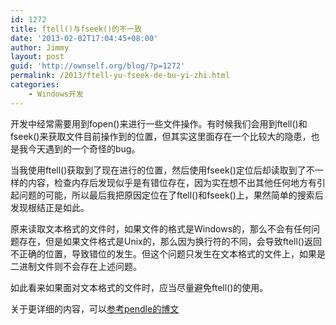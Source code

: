 ```yaml
---
id: 1272
title: ftell()与fseek()的不一致
date: '2013-02-02T17:04:45+08:00'
author: Jimmy
layout: post
guid: 'http://ownself.org/blog/?p=1272'
permalink: /2013/ftell-yu-fseek-de-bu-yi-zhi.html
categories:
    - Windows开发
---
```


开发中经常需要用到fopen()来进行一些文件操作。有时候我们会用到ftell()和fseek()来获取文件目前操作到的位置，但其实这里面存在一个比较大的隐患，也是我今天遇到的一个奇怪的bug。

当我使用ftell()获取到了现在进行的位置，然后使用fseek()定位后却读取到了不一样的内容，检查内存后发现似乎是有错位存在，因为实在想不出其他任何地方有引起问题的可能，所以最后我把原因定位在了ftell()和fseek()上，果然简单的搜索后发现根结正是如此。

原来读取文本格式的文件时，如果文件的格式是Windows的，那么不会有任何问题存在，但是如果文件格式是Unix的，那么因为换行符的不同，会导致ftell()返回不正确的位置，导致错位的发生。但这个问题只发生在文本格式的文件上，如果是二进制文件则不会存在上述问题。

如此看来如果面对文本格式的文件时，应当尽量避免ftell()的使用。

关于更详细的内容，可以[参考pendle的博文](http://blog.csdn.net/pendle/article/details/6718290 "fopen文本模式和ftell,fseek的跨平台问题探讨")